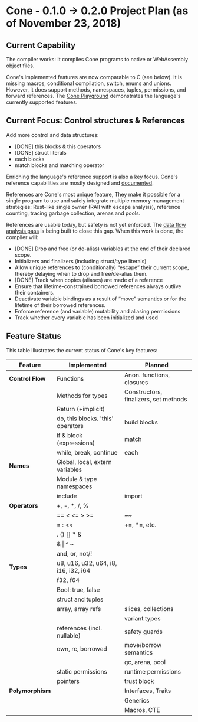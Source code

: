 # Cone - 0.1.0 -> 0.2.0 Project Plan (as of November 23, 2018)

## Current Capability

The compiler works:
It compiles Cone programs to native or WebAssembly object files.

Cone's implemented features are now comparable to C (see below).
It is missing macros, conditional compilation, switch, enums and unions.
However, it does support methods, namespaces, tuples, permissions, and forward references.
The [Cone Playground](http://cone.jondgoodwin.com/play/index.html)
demonstrates the language's currently supported features.

## Current Focus: Control structures & References

Add more control and data structures:

- [DONE] this blocks & this operators
- [DONE] struct literals
- each blocks
- match blocks and matching operator

Enriching the language's reference support is also a key focus.
Cone's reference capabilities are mostly designed and
[documented](http://cone.jondgoodwin.com/coneref/refrefs.html).

References are Cone's most unique feature,
They make it possible for a single program
to use and safely integrate multiple memory management strategies:
Rust-like single owner (RAII with escape analysis), reference counting,
tracing garbage collection, arenas and pools.

References are usable today, but safety is not yet enforced.
The [data flow analysis pass](http://pling.jondgoodwin.com/post/data-flow-analysis/)
is being built to close this gap.
When this work is done, the compiler will:

- [DONE] Drop and free (or de-alias) variables at the end of their declared scope.
- Initializers and finalizers (including struct/type literals)
- Allow unique references to (conditionally) “escape” their current scope, thereby delaying when to drop and free/de-alias them.
- [DONE] Track when copies (aliases) are made of a reference
- Ensure that lifetime-constrained borrowed references always outlive their containers.
- Deactivate variable bindings as a result of “move” semantics or for the lifetime of their borrowed references.
- Enforce reference (and variable) mutability and aliasing permissions
- Track whether every variable has been initialized and used

## Feature Status

This table illustrates the current status of Cone's key features:

| Feature | Implemented | Planned |
| --- | --- | --- |
| **Control Flow** | Functions | Anon. functions, closures |
| | Methods for types | Constructors, finalizers, set methods |
| | Return (+implicit) | |
| | do, this blocks. 'this' operators | build blocks |
| | if & block (expressions) | match |
| | while, break, continue | each |
| **Names** | Global, local, extern variables | |
| | Module & type namespaces | |
| | include | import |
| **Operators** | +, -, *, /, % | |
| | == < <= > >= | ~~ |
| | = : << | +=, *=, etc. |
| | . () [] * & | |
| | & \| ^ ~ | |
| | and, or, not/! | |
| **Types** | u8, u16, u32, u64, i8, i16, i32, i64 | |
| | f32, f64 | |
| | Bool: true, false | |
| | struct and tuples | |
| | array, array refs | slices, collections |
| | | variant types |
| | references (incl. nullable) | safety guards |
| | own, rc, borrowed | move/borrow semantics |
| | | gc, arena, pool |
| | static permissions | runtime permissions |
| | pointers | trust block |
| **Polymorphism** | | Interfaces, Traits |
| | | Generics |
| | | Macros, CTE |
